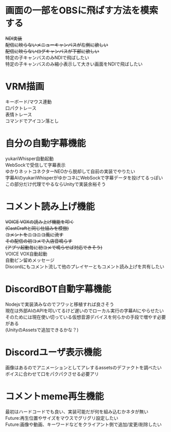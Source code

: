 # 画面の一部をOBSに飛ばす方法を模索する  
~~NDI実装~~  
~~配信に映らないメニューキャンバスが左側に欲しい~~  
~~配信に映らないログキャンバスが下部に欲しい~~  
特定の子キャンバスのみNDIで飛ばしたい  
特定の子キャンバスのみ縮小表示して大きい画面をNDIで飛ばしたい  
# VRM描画  
キーボード/マウス連動  
口パクトレース  
表情トレース  
コマンドでアイコン落とし  
# 自分の自動字幕機能  
yukariWhisper自動起動  
WebSockで受信して字幕表示  
ゆかりネットコネクターNEOから脱却して自前の実装でやりたい  
字幕AIのyukariWhisperがゆかコネにWebSockで字幕データを投げてるっぽい  
この部分だけ代理でやるならUnityで実装余裕そう  
# コメント読み上げ機能  
~~VOICE VOXの読み上げ機能を叩く~~  
~~(CastCraftと同じ仕組みを模倣)~~  
~~コメントをニコニコ風に流す~~  
~~その配信の初コメで入店音鳴らす~~  
~~(アプリ起動毎に初コメで鳴らせば対応できそう)~~  
VOICE VOX自動起動  
自動ピン留めメッセージ  
Discordにもコメント流して他のプレイヤーともコメント読み上げを共有したい  
# DiscordBOT自動字幕機能  
Nodejsで実装済みなのでフワッと移植すれば良さそう  
現在は外部AIのAPIを叩いてるけど遅いのでローカル実行の字幕AIにやらせたい  
そのためには現在使い切っている仮想音源デバイスを何らかの手段で増やす必要がある  
(UnityのAssetsで追加できるかな？)  
# Discordユーザ表示機能  
画像はあるのでアニメーションとしてアレするassetsのデファクトを調べたい  
ボイスに合わせて口をパクパクさせる必要アリ   
# コメントmeme再生機能  
最初はハードコードでも良い、実装可能だが何を組み込むかネタが無い  
Future:再生位置やサイズをマウスでグリグリ設定したい  
Future:画像や動画、キーワードなどをクライアント側で追加/変更/削除したい  
